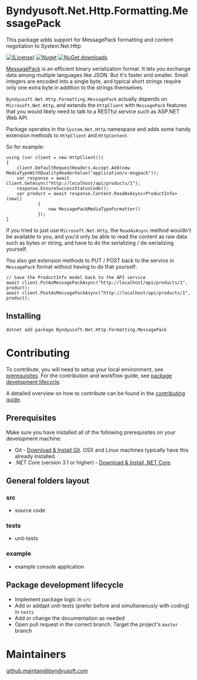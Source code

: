 # Byndyusoft.Net.Http.Formatting.MessagePack
This package adds support for MessagePack formatting and content negotiation to System.Net.Http

[![(License)](https://img.shields.io/github/license/Byndyusoft/Byndyusoft.Net.Http.Formatting.MessagePack.svg)](LICENSE.txt)
[![Nuget](http://img.shields.io/nuget/v/Byndyusoft.Net.Http.Formatting.MessagePack.svg?maxAge=10800)](https://www.nuget.org/packages/Byndyusoft.Net.Http.Formatting.MessagePack/) [![NuGet downloads](https://img.shields.io/nuget/dt/Byndyusoft.Net.Http.Formatting.MessagePack.svg)](https://www.nuget.org/packages/Byndyusoft.Net.Http.Formatting.MessagePack/) 

[MessagePack](https://www.nuget.org/packages/MessagePack/) is an efficient binary serialization format. It lets you exchange data among multiple languages like JSON. But it's faster and smaller. 
Small integers are encoded into a single byte, and typical short strings require only one extra byte in addition to the strings themselves.

```Byndyusoft.Net.Http.Formatting.MessagePack``` actually depends on ```Microsoft.Net.Http```, and extends the ```HttpClient``` with ```MessagePack```
features that you would likely need to talk to a RESTful service such as ASP.NET Web API.

Package operates in the ```System.Net.Http``` namespace and adds some handy extension methods to ```HttpClient``` and ```HttpContent```.

So for example:

```
using (var client = new HttpClient())
{
    client.DefaultRequestHeaders.Accept.Add(new MediaTypeWithQualityHeaderValue("application/x-msgpack"));
    var response = await client.GetAsync("http://localhost/api/products/1");
    response.EnsureSuccessStatusCode();
    var product = await response.Content.ReadAsAsync<ProductInfo>(new[]
            {
                new MessagePackMediaTypeFormatter()
            });
}
```

If you tried to just use ```Microsoft.Net.Http```, the ```ReadAsAsync``` method wouldn't be available to you, and you'd only be able to read the content 
as raw data such as bytes or string, and have to do the serializing / de-serializing yourself.

You also get extension methods to PUT / POST back to the service in ```MessagePack``` format without having to do that yourself:

```
// Save the ProductInfo model back to the API service
await client.PutAsMessagePackAsync("http://localhost/api/products/1", product);
await client.PostAsMessagePackAsync("http://localhost/api/products/1", product);
```

## Installing

```shell
dotnet add package Byndyusoft.Net.Http.Formatting.MessagePack
```

# Contributing

To contribute, you will need to setup your local environment, see [prerequisites](#prerequisites). For the contribution and workflow guide, see [package development lifecycle](#package-development-lifecycle).

A detailed overview on how to contribute can be found in the [contributing guide](CONTRIBUTING.md).

## Prerequisites

Make sure you have installed all of the following prerequisites on your development machine:

- Git - [Download & Install Git](https://git-scm.com/downloads). OSX and Linux machines typically have this already installed.
- .NET Core (version 3.1 or higher) - [Download & Install .NET Core](https://dotnet.microsoft.com/download/dotnet-core/3.0).

## General folders layout

### src
- source code

### tests

- unit-tests

### example

- example console application

## Package development lifecycle

- Implement package logic in `src`
- Add or addapt unit-tests (prefer before and simultaneously with coding) in `tests`
- Add or change the documentation as needed
- Open pull request in the correct branch. Target the project's `master` branch

# Maintainers

[github.maintain@byndyusoft.com](mailto:github.maintain@byndyusoft.com)